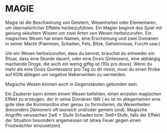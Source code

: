# MAGIE
Magie ist die Beschwörung von Geistern, Wesenheiten oder Elementaren, um übernatürlicher Effekte herbeizuführen. Ein Magier beginnt das Spiel mit genung okkultem Wissen um zwei Arten von Wesen herbeizurufen. Ein magisches Wesen hat einen Namen, eine Erscheinung und zwei Domänen in seiner Macht (Flammen, Schatten, Fels, Bitze, Geheimnisse, Furcht usw.)

Um ein Wesen herbeizurufen, dass du kennst, brauchst du entweder ein Ritual, dass eine Stunde dauert, oder eine Dosis Qintessenz, eine abhängig machende Droge, die auch ein wenig giftig ist (10s pro dosis). Wenn du mehr als eine Dosis Quintessenz pro Tag zu dir nimst, must du einen Probe auf KON ablegen um negative Nebenwirken zu vermeiden.

Magische Wesen können auch in Gegenständen gebunden sein.

Ein Zauberer kann einem einem Wesen befehlen, einen einzelen magischen Effekt zu erzeugen, der in seine Domänen fällt ( es ist im allegemeinen eine gute idee die Kommandos sher genau zu formulieren, da Wesenheiten (besonders Dämonen) oft launsich und/oder gemein sind). Magische Angriffe verusachen 2w6 + Stufe Schaden bzw. 3w6+Stufe, falls der Effekt der Situation besonders angemessen ist (etwa Feuer gegen einen Frostwächter einzusetzen).
